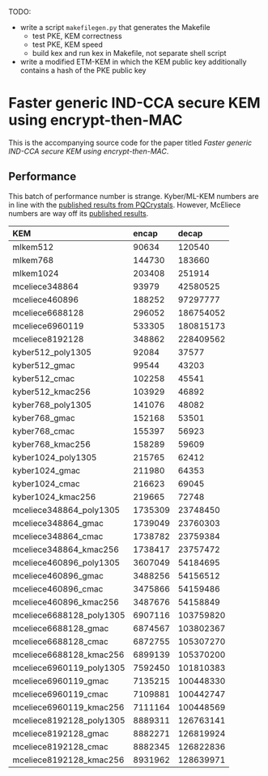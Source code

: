 TODO:
- write a script `makefilegen.py` that generates the Makefile
    - test PKE, KEM correctness
    - test PKE, KEM speed
    - build kex and run kex in Makefile, not separate shell script
- write a modified ETM-KEM in which the KEM public key additionally contains a hash of the PKE public key

# Faster generic IND-CCA secure KEM using encrypt-then-MAC
This is the accompanying source code for the paper titled _Faster generic IND-CCA secure KEM using encrypt-then-MAC_.

## Performance
This batch of performance number is strange. Kyber/ML-KEM numbers are in line with the [published results from PQCrystals](https://pq-crystals.org/kyber/index.shtml). However, McEliece numbers are way off its [published results](https://classic.mceliece.org/impl.html).

|KEM|encap|decap|
|:---|:---|:---|
|mlkem512|90634|120540|
|mlkem768|144730|183660|
|mlkem1024|203408|251914|
|mceliece348864|93979|42580525|
|mceliece460896|188252|97297777|
|mceliece6688128|296052|186754052|
|mceliece6960119|533305|180815173|
|mceliece8192128|348862|228409562|
|kyber512_poly1305|92084|37577|
|kyber512_gmac|99544|43203|
|kyber512_cmac|102258|45541|
|kyber512_kmac256|103929|46892|
|kyber768_poly1305|141076|48082|
|kyber768_gmac|152168|53501|
|kyber768_cmac|155397|56923|
|kyber768_kmac256|158289|59609|
|kyber1024_poly1305|215765|62412|
|kyber1024_gmac|211980|64353|
|kyber1024_cmac|216623|69045|
|kyber1024_kmac256|219665|72748|
|mceliece348864_poly1305|1735309|23748450|
|mceliece348864_gmac|1739049|23760303|
|mceliece348864_cmac|1738782|23759384|
|mceliece348864_kmac256|1738417|23757472|
|mceliece460896_poly1305|3607049|54184695|
|mceliece460896_gmac|3488256|54156512|
|mceliece460896_cmac|3475866|54159486|
|mceliece460896_kmac256|3487676|54158849|
|mceliece6688128_poly1305|6907116|103759820|
|mceliece6688128_gmac|6874567|103802367|
|mceliece6688128_cmac|6872755|105307270|
|mceliece6688128_kmac256|6899139|105370200|
|mceliece6960119_poly1305|7592450|101810383|
|mceliece6960119_gmac|7135215|100448330|
|mceliece6960119_cmac|7109881|100442747|
|mceliece6960119_kmac256|7111164|100448569|
|mceliece8192128_poly1305|8889311|126763141|
|mceliece8192128_gmac|8882271|126819924|
|mceliece8192128_cmac|8882345|126822836|
|mceliece8192128_kmac256|8931962|128639971|
